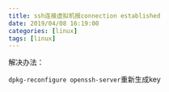 ```yaml
---
title: ssh连接虚拟机报connection established
date: 2019/04/08 16:19:00
categories: [linux]
tags: [linux]
---
```




解决办法：

`dpkg-reconfigure openssh-server`重新生成key